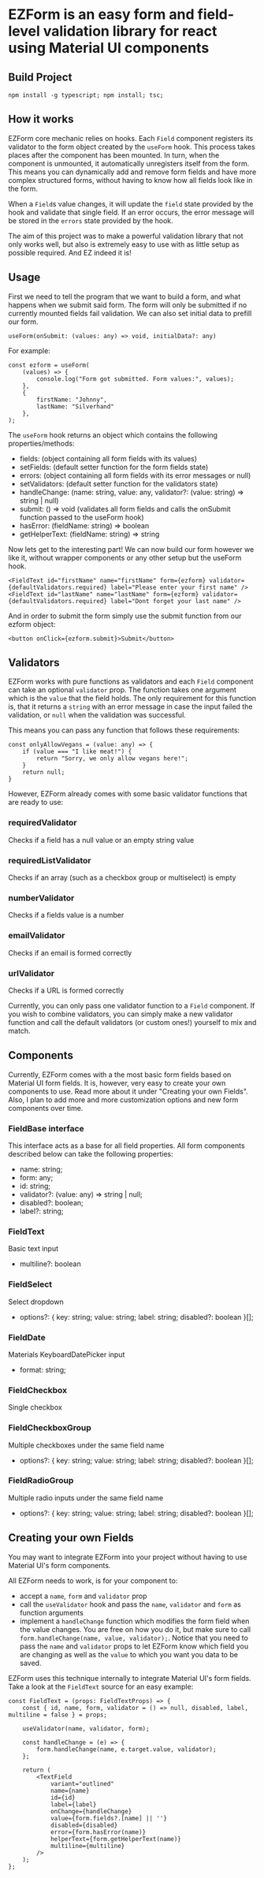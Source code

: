 # EZForm is an easy form and field-level validation library for react using Material UI components

## Build Project

````
npm install -g typescript; npm install; tsc;
````

## How it works

EZForm core mechanic relies on hooks. Each `Field` component registers its validator to the form object created by the `useForm` hook. This process takes places after the component has been mounted. In turn, when the component is unmounted, it automatically unregisters itself from the form. This means you can dynamically add and remove form fields and have more complex structured forms, without having to know how all fields look like in the form.

When a `Field`s value changes, it will update the `field` state provided by the hook and validate that single field. If an error occurs, the error message will be stored in the `errors` state provided by the hook.

The aim of this project was to make a powerful validation library that not only works well, but also is extremely easy to use with as little setup as possible required. And EZ indeed it is!

## Usage

First we need to tell the program that we want to build a form, and what happens when we submit said form. The form will only be submitted if no currently mounted fields fail validation. We can also set initial data to prefill our form.


````
useForm(onSubmit: (values: any) => void, initialData?: any)
````

For example:

````
const ezform = useForm(
    (values) => {
        console.log("Form got submitted. Form values:", values);
    },
    {
        firstName: "Johnny",
        lastName: "Silverhand"
    },
);
````

The `useForm` hook returns an object which contains the following properties/methods:

- fields: (object containing all form fields with its values)
- setFields: (default setter function for the form fields state)
- errors: (object containing all form fields with its error messages or null)
- setValidators: (default setter function for the validators state)
- handleChange: (name: string, value: any, validator?: (value: string) => string | null)
- submit: () => void (validates all form fields and calls the onSubmit function passed to the useForm hook)
- hasError: (fieldName: string) => boolean
- getHelperText: (fieldName: string) => string

Now lets get to the interesting part! We can now build our form however we like it, without wrapper components or any other setup but the useForm hook.

````
<FieldText id="firstName" name="firstName" form={ezform} validator={defaultValidators.required} label="Please enter your first name" />
<FieldText id="lastName" name="lastName" form={ezform} validator={defaultValidators.required} label="Dont forget your last name" />
````

And in order to submit the form simply use the submit function from our ezform object:

````
<button onClick={ezform.submit}>Submit</button>
````



## Validators

EZForm works with pure functions as validators and each `Field` component can take an optional `validator` prop. The function takes one argument which is the `value` that the field holds.  The only requirement for this function is, that it returns a `string` with an error message in case the input failed the validation, or `null` when the validation was successful.

This means you can pass any function that follows these requirements:

````
const onlyAllowVegans = (value: any) => {
    if (value === "I like meat!") {
        return "Sorry, we only allow vegans here!";
    }
    return null;
}
````

However, EZForm already comes with some basic validator functions that are ready to use:

### requiredValidator

Checks if a field has a null value or an empty string value

### requiredListValidator

Checks if an array (such as a checkbox group or multiselect) is empty

### numberValidator

Checks if a fields value is a number

### emailValidator

Checks if an email is formed correctly

### urlValidator

Checks if a URL is formed correctly

Currently, you can only pass one validator function to a `Field` component. If you wish to combine validators, you can simply make a new validator function and call the default validators (or custom ones!) yourself to mix and match.

## Components

Currently, EZForm comes with a the most basic form fields based on Material UI form fields. It is, however, very easy to create your own components to use. Read more about it under "Creating your own Fields". Also, I plan to add more and more customization options and new form components over time.

### FieldBase interface

This interface acts as a base for all field properties. All form components described below can take the following properties:

- name: string;
- form: any;
- id: string;
- validator?: (value: any) => string | null;
- disabled?: boolean;
- label?: string;

### FieldText

Basic text input

- multiline?: boolean

### FieldSelect

Select dropdown

- options?: { key: string; value: string; label: string; disabled?: boolean }[];

### FieldDate

Materials KeyboardDatePicker input

- format: string;

### FieldCheckbox

Single checkbox

### FieldCheckboxGroup

Multiple checkboxes under the same field name

- options?: { key: string; value: string; label: string; disabled?: boolean }[];

### FieldRadioGroup

Multiple radio inputs under the same field name

- options?: { key: string; value: string; label: string; disabled?: boolean }[];

## Creating your own Fields

You may want to integrate EZForm into your project without having to use Material UI's form components. 

All EZForm needs to work, is for your component to:

- accept a `name`, `form` and `validator` prop
- call the `useValidator` hook and pass the `name`, `validator` and `form` as function arguments
- implement a `handleChange` function which modifies the form field when the value changes. You are free on how you do it, but make sure to call `form.handleChange(name, value, validator);`. Notice that you need to pass the `name` and `validator` props to let EZForm know which field you are changing as well as the `value` to which you want you data to be saved.

EZForm uses this technique internally to integrate Material UI's form fields. Take a look at the `FieldText` source for an easy example:

````
const FieldText = (props: FieldTextProps) => {
	const { id, name, form, validator = () => null, disabled, label, multiline = false } = props;

	useValidator(name, validator, form);

	const handleChange = (e) => {
		form.handleChange(name, e.target.value, validator);
	};

	return (
		<TextField
			variant="outlined"
			name={name}
			id={id}
			label={label}
			onChange={handleChange}
			value={form.fields?.[name] || ''}
			disabled={disabled}
			error={form.hasError(name)}
			helperText={form.getHelperText(name)}
			multiline={multiline}
		/>
	);
};
````
